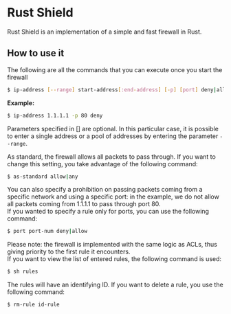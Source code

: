 # Rust Shield
Rust Shield is an implementation of a simple and fast firewall in Rust.
## How to use it
The following are all the commands that you can execute once you start the firewall
```bash
$ ip-address [--range] start-address[:end-address] [-p] [port] deny|allow
```
**Example:**
```bash
$ ip-address 1.1.1.1 -p 80 deny
```
Parameters specified in [] are optional. In this particular case, it is possible 
to enter a single address or a pool of addresses by entering the parameter `--range`.

As standard, the firewall allows all packets to pass through. If you want to change 
this setting, you take advantage of the following command:
```bash
$ as-standard allow|any
```

You can also specify a prohibition on passing packets coming from a specific network 
and using a specific port: in the example, we do not allow all packets coming from 1.1.1.1 
to pass through port 80. \
If you wanted to specify a rule only for ports, you can use the following command:
```bash
$ port port-num deny|allow
```
Please note: the firewall is implemented with the same logic as ACLs, thus giving priority 
to the first rule it encounters. \
If you want to view the list of entered rules, the following command is used:
```bash
$ sh rules
```
The rules will have an identifying ID. If you want to delete a rule, you use the following 
command:
```bash
$ rm-rule id-rule
```
